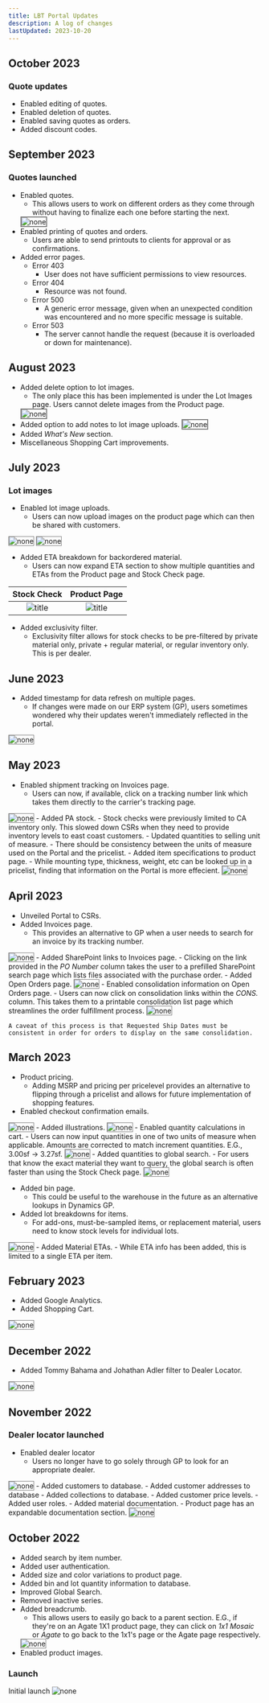 ```yaml
---
title: LBT Portal Updates
description: A log of changes
lastUpdated: 2023-10-20
---
```



## October 2023
### Quote updates
- Enabled editing of quotes.
- Enabled deletion of quotes.
- Enabled saving quotes as orders.
- Added discount codes.


## September 2023
### Quotes launched
- Enabled quotes.
  - This allows users to work on different orders as they come through without having to finalize each one before starting the next. 
  <img src="/docs/assets/images/quotes_details_example_02.png" alt="none" style="border: 2px solid  gray;">
- Enabled printing of quotes and orders.
  - Users are able to send printouts to clients for approval or as confirmations.
- Added error pages.
  - Error 403
    - User does not have sufficient permissions to view resources. 
  - Error 404
    - Resource was not found. 
  - Error 500
    - A generic error message, given when an unexpected condition was encountered and no more specific message is suitable.
  - Error 503
    - The server cannot handle the request (because it is overloaded or down for maintenance).


## August 2023
- Added delete option to lot images.
  - The only place this has been implemented is under the Lot Images page. Users cannot delete images from the Product page.
  <img src="/docs/assets/images/image_delete_example.png" alt="none" style="border: 2px solid  gray;">
- Added option to add notes to lot image uploads. 
  <img src="/docs/assets/images/image_notes_example.png" alt="none" style="border: 2px solid  gray; max-width: 500px">
- Added <i>What's New</i> section.
- Miscellaneous Shopping Cart improvements.


## July 2023
### Lot images
- Enabled lot image uploads.
  - Users can now upload images on the product page which can then be shared with customers.
<img src="/docs/assets/images/lot_image_example_01.png" alt="none" style="border: 1px solid  gray;">
<img src="/docs/assets/images/lot_image_example_02.png" alt="none" style="border: 1px solid  gray;">

- Added ETA breakdown for backordered material.
  - Users can now expand ETA section to show multiple quantities and ETAs from the Product page and Stock Check page.

Stock Check            |  Product Page
:-------------------------:|:-------------------------:
![title](/docs/assets/images/bo_image_example_02.png)  |  ![title](/docs/assets/images/bo_image_example_01.png)

- Added exclusivity filter.
  - Exclusivity filter allows for stock checks to be pre-filtered by private material only, private + regular material, or regular inventory only. This is per dealer.


## June 2023
- Added timestamp for data refresh on multiple pages.
  - If changes were made on our ERP system (GP), users sometimes wondered why their updates weren't immediately reflected in the portal.
<img src="/docs/assets/images/data_refresh_example.png" alt="none" style="border: 1px solid  gray;">


## May 2023
- Enabled shipment tracking on Invoices page.
  - Users can now, if available, click on a tracking number link which takes them directly to the carrier's tracking page.
<img src="/docs/assets/images/invoice_tracking_example.png" alt="none" style="border: 1px solid  gray;">
- Added PA stock.
  - Stock checks were previously limited to CA inventory only. This slowed down CSRs when they need to provide inventory levels to east coast customers.
- Updated quantities to selling unit of measure.
  - There should be consistency between the units of measure used on the Portal and the pricelist.  
- Added item specifications to product page.
  - While mounting type, thickness, weight, etc can be looked up in a pricelist, finding that information on the Portal is more effecient.
<img src="/docs/assets/images/specifications_example.png" alt="none" style="border: 1px solid  gray; max-width:450px">


## April 2023
- Unveiled Portal to CSRs.
- Added Invoices page.
  - This provides an alternative to GP when a user needs to search for an invoice by its tracking number.
<img src="/docs/assets/images/invoices_example.png" alt="none" style="border: 1px solid  gray;">
- Added SharePoint links to Invoices page.
  - Clicking on the link provided in the <i>PO Number</i> column takes the user to a prefilled SharePoint search page which lists files associated with the purchase order.
- Added Open Orders page.
<img src="/docs/assets/images/open_orders_example.png" alt="none" style="border: 1px solid  gray;">
- Enabled consolidation information on Open Orders page.
  - Users can now click on consolidation links within the <i>CONS.</i> column. This takes them to a printable consolidation list page which streamlines the order fulfillment process.
<img src="/docs/assets/images/consolidation_example.png" alt="none" style="border: 1px solid  gray;">
    
    A caveat of this process is that Requested Ship Dates must be consistent in order for orders to display on the same consolidation.


## March 2023
- Product pricing.
  - Adding MSRP and pricing per pricelevel provides an alternative to flipping through a pricelist and allows for future implementation of shopping features. 
- Enabled checkout confirmation emails.
<img src="/docs/assets/images/checkout_confirmation.png" alt="none" style="border: 1px solid  gray; max-width:550px">
- Added illustrations. 
<img src="/docs/assets/images/images_example.png" alt="none" style="border: 1px solid  gray; max-width:300px">
- Enabled quantity calculations in cart.
  - Users can now input quantities in one of two units of measure when applicable. Amounts are corrected to match increment quantities. E.G., 3.00sf -> 3.27sf. 
<img src="/docs/assets/images/quantity_calculation_example.png" alt="none" style="border: 1px solid  gray;">
- Added quantities to global search.
  - For users that know the exact material they want to query, the global search is often faster than using the Stock Check page.
<img src="/docs/assets/images/global_search_quantity_example.png" alt="none" style="border: 1px solid  gray;">

- Added bin page.
  - This could be useful to the warehouse in the future as an alternative lookups in Dynamics GP. 
- Added lot breakdowns for items.
  - For add-ons, must-be-sampled items, or replacement material, users need to know stock levels for individual lots.
<img src="/docs/assets/images/lot_breakdown_example.png" alt="none" style="border: 1px solid  gray;">
- Added Material ETAs.
  - While ETA info has been added, this is limited to a single ETA per item.

## February 2023
- Added Google Analytics.
- Added Shopping Cart.
<img src="/docs/assets/images/shopping_cart_example_02.png" alt="none" style="border: 1px solid  gray; max-width:300px">

## December 2022
- Added Tommy Bahama and Johathan Adler filter to Dealer Locator.
<img src="/docs/assets/images/tmb_ja_dealer_locator_example.png" alt="none" style="border: 1px solid  gray; max-width:300px">

## November 2022
### Dealer locator launched
- Enabled dealer locator
  - Users no longer have to go solely through GP to look for an appropriate dealer.
<img src="/docs/assets/images/dealer_locator_example_old.png" alt="none" style="border: 1px solid  gray;">
- Added customers to database.
- Added customer addresses to database 
- Added collections to database.
- Added customer price levels.
- Added user roles.
- Added material documentation.
  - Product page has an expandable documentation section.
  <img src="/docs/assets/images/documentation_example.png" alt="none" style="border: 1px solid  gray;">

## October 2022
- Added search by item number.
- Added user authentication.
- Added size and color variations to product page.
- Added bin and lot quantity information to database.
- Improved Global Search.
- Removed inactive series.
- Added breadcrumb.
  - This allows users to easily go back to a parent section. E.G., if they're on an Agate 1X1 product page, they can click on <i>1x1 Mosaic</i> or <i>Agate</i> to go back to the 1x1's page or the Agate page respectively.
  <img src="/docs/assets/images/breadcrumb_example.png" alt="none" style="border: 1px solid  gray;">
- Enabled product images.

### Launch
Initial launch
<img src="/docs/assets/images/houston.webp" alt="none" style="max-width:300px">